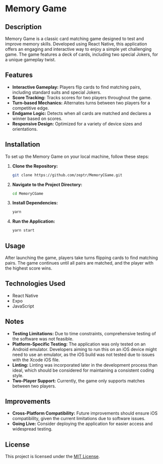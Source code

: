 ﻿# Memory Game

## Description

Memory Game is a classic card matching game designed to test and improve memory skills. Developed using React Native, this application offers an engaging and interactive way to enjoy a simple yet challenging game. The game features a deck of cards, including two special Jokers, for a unique gameplay twist.

## Features

- **Interactive Gameplay:** Players flip cards to find matching pairs, including standard suits and special Jokers.
- **Score Tracking:** Tracks scores for two players throughout the game.
- **Turn-based Mechanics:** Alternates turns between two players for a competitive edge.
- **Endgame Logic:** Detects when all cards are matched and declares a winner based on scores.
- **Responsive Design:** Optimized for a variety of device sizes and orientations.

## Installation

To set up the Memory Game on your local machine, follow these steps:

1. **Clone the Repository:**
   ```bash
   git clone https://github.com/zeptr/MemoryCGame.git
   ```

2. **Navigate to the Project Directory:**
   ```bash
   cd MemoryCGame
   ```

3. **Install Dependencies:**
   ```bash
   yarn
   ```

4. **Run the Application:**
   ```bash
   yarn start
   ```

## Usage

After launching the game, players take turns flipping cards to find matching pairs. The game continues until all pairs are matched, and the player with the highest score wins.

## Technologies Used

- React Native
- Expo
- JavaScript

## Notes

- **Testing Limitations:** Due to time constraints, comprehensive testing of the software was not feasible. 
- **Platform-Specific Testing:** The application was only tested on an Android emulator. Developers aiming to run this on an iOS device might need to use an emulator, as the iOS build was not tested due to issues with the Xcode iOS file.
- **Linting:** Linting was incorporated later in the development process than ideal, which should be considered for maintaining a consistent coding style.
- **Two-Player Support:** Currently, the game only supports matches between two players.

## Improvements

- **Cross-Platform Compatibility:** Future improvements should ensure iOS compatibility, given the current limitations due to software issues.
- **Going Live:** Consider deploying the application for easier access and widespread testing.

## License

This project is licensed under the [MIT License](LICENSE.md).

